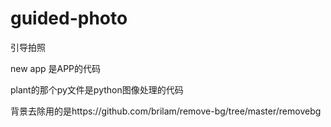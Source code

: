 # guided-photo
引导拍照

new app 是APP的代码

plant的那个py文件是python图像处理的代码

背景去除用的是https://github.com/brilam/remove-bg/tree/master/removebg
